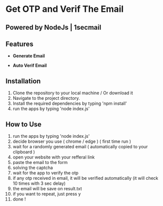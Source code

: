 # Get OTP and Verif The Email

## Powered by NodeJs | 1secmail 

## Features

- **Generate Email**

- **Auto Verif Email**

## Installation

1. Clone the repository to your local machine / Or download it
2. Navigate to the project directory.
3. Install the required dependencies by typing 'npm install'
4. run the apps by typing 'node index.js'

## How to Use
1. run the apps by typing 'node index.js'
2. decide browser you use ( chrome / edge ) ( first time run )
3. wait for a randomly generated email ( automatically copied to your clipboard )
4. open your website with your refferal link
5. paste the email to the form
6. solving the captcha
7. wait for the app to verify the otp
8. if any otp received in email, it will be verified automatically (it will check 10 times with 3 sec delay)
9. the email will be save on result.txt
10. if you want to repeat, just press y
11. done !


